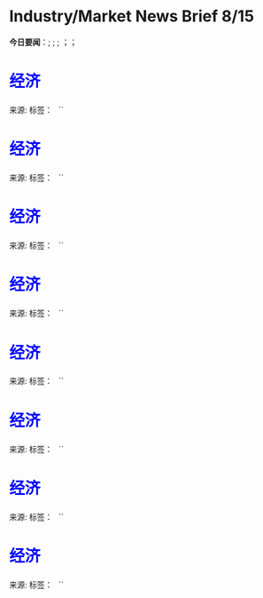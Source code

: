 # Industry/Market News Brief 8/15

**今日要闻**：[](#1); [](#2); [](#3); [](#4)；[](#5)；[](#6)

# <span style="color:blue;">经济</span>

<a name="1"></a>

### 



来源: []()
标签：`` `` ``

# <span style="color:blue;">经济</span>

<a name="2"></a>

### 



来源: []()
标签：`` `` ``

# <span style="color:blue;">经济</span>

<a name="3"></a>

### 



来源: []()
标签：`` `` ``

# <span style="color:blue;">经济</span>

<a name="4"></a>

### 



来源: []()
标签：`` `` ``

# <span style="color:blue;">经济</span>

<a name="5"></a>

### 



来源: []()
标签：`` `` ``

# <span style="color:blue;">经济</span>

<a name="6"></a>

### 



来源: []()
标签：`` `` ``

# <span style="color:blue;">经济</span>

<a name="7"></a>

### 



来源: []()
标签：`` `` ``

# <span style="color:blue;">经济</span>

<a name="8"></a>

### 



来源: []()
标签：`` `` ``